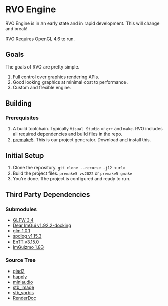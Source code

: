 # RVO Engine
RVO Engine is in an early state and in rapid development. This will change and break!

RVO Requires OpenGL 4.6 to run.

## Goals
The goals of RVO are pretty simple.
1. Full control over graphics rendering APIs.
1. Good looking graphics at minimal cost to performance.
1. Custom and flexible engine.

## Building
### Prerequisites
1. A build toolchain. Typically `Visual Studio` or `g++` and `make`.
RVO includes all required dependencies and build files in the repo.
2. [premake5](https://premake.github.io/). This is our project generator. Download and install this.

## Initial Setup
1. Clone the repository. `git clone --recurse -j12 <url>`
2. Build the project files. `premake5 vs2022` or `premake5 gmake`
3. You're done. The project is configured and ready to run.

## Third Party Dependencies
### Submodules
* [GLFW 3.4](https://github.com/glfw/glfw/tree/3.4)
* [Dear ImGui v1.92.2-docking](https://github.com/ocornut/imgui/tree/v1.92.2-docking)
* [glm 1.0.1](https://github.com/g-truc/glm/tree/1.0.1)
* [spdlog v1.15.3](https://github.com/gabime/spdlog/tree/v1.15.3)
* [EnTT v3.15.0](https://github.com/skypjack/entt/tree/v3.15.0)
* [ImGuizmo 1.83](https://github.com/CedricGuillemet/ImGuizmo/tree/1.83)
### Source Tree
* [glad2](https://gen.glad.sh/)
* [happly](https://github.com/nmwsharp/happly)
* [miniaudio](https://miniaud.io/)
* [stb_image](https://github.com/nothings/stb/blob/master/stb_image.h)
* [stb_vorbis](https://github.com/nothings/stb/blob/master/stb_vorbis.c)
* [RenderDoc](https://renderdoc.org/)
